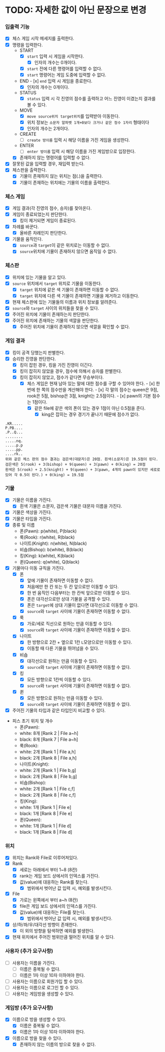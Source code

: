 # TODO: 자세한 값이 아닌 문장으로 변경

### 입출력 기능

- [x] 체스 게임 시작 메세지를 출력한다.
- [x] 명령을 입력한다.
  - START
    - [x] `start` 입력 시 게임을 시작한다.
      - [x] 인자의 개수는 0개이다.
    - [x] `start` 전에 다른 명령어를 입력할 수 없다.
    - [x] `start` 명령어는 게임 도중에 입력할 수 없다.
  - END
        - [x] `end` 입력 시 게임을 종료한다.
    - [x] 인자의 개수는 0개이다.
  - STATUS
    - [x] `status` 입력 시 각 진영의 점수를 출력하고 어느 진영이 이겼는지 결과를 볼 수 있다.
  - MOVE
    - [x] `move source위치 target위치`를 입력받아 이동한다.
    - [x] 위치 정보는 `소문자 알파벳 1개+0보다 크거나 같은 정수 1자리` 형태이다
    - [x] 인자의 개수는 2개이다.
  - CREATE
    - [ ] `create 방이름` 입력 시 해당 이름을 가진 게임을 생성한다.
  - ENTER
    - [ ] `enter 방이름` 입력 시 해당 이름을 가진 게임방으로 입장한다.
  - [x] 존재하지 않는 명령어를 입력할 수 없다.
- [x] 잘못된 값을 입력할 경우, 재입력 받는다.
- [x] 체스판을 출력한다.
    - [x] 기물이 존재하지 않는 위치는 점(.)을 출력한다.
    - [x] 기물이 존재하는 위치에는 기물의 이름을 출력한다.

### 체스 게임
- [x] 게임 결과(각 진영의 점수, 승자)를 찾아온다.
- [x] 게임이 종료되었는지 판단한다.
  - [x] 킹이 제거되면 게임이 종료된다.
- [x] 차례를 바꾼다.
  - [x] 올바른 차례인지 판단한다.
- [x] 기물을 움직인다.
  - [x] `source`과 `target`이 같은 위치로는 이동할 수 없다.
  - [x] `source`위치에 기물이 존재하지 않으면 움직일 수 없다.

### 체스판
- [x] 위치에 있는 기물을 알고 있다.
- [x] `source` 위치에서 `target` 위치로 기물을 이동한다.
    - [x] `target` 위치에 같은 색 기물이 존재하면 이동할 수 없다.
    - [x] `target` 위치에 다른 색 기물이 존재하면 기물을 제거하고 이동한다.
- [x] 현재 체스판에 있는 기물들의 이름과 위치 정보를 알려준다.
- [x] `source`와 `target` 사이의 위치들을 찾을 수 있다.
- [x] 주어진 위치에 기물이 존재하는지 판단한다.
- [x] 주어진 위치에 존재하는 기물의 색깔을 판단한다.
  - [x] 주어진 위치에 기물이 존재하지 않으면 색깔을 확인할 수 없다.

### 게임 결과
- [x] 킹이 공격 당했는지 판별한다.
- [x] 승리한 진영을 판단한다.
  - [x] 킹이 잡힌 경우, 킹을 가진 진영이 이긴다.
  - [x] 킹이 잡히지 않았을 경우, 점수에 의해서 승자를 판별한다.
  - [x] 킹이 잡히지 않았고, 점수가 같다면 무승부이다.
    - [x] 체스 게임은 현재 남아 있는 말에 대한 점수를 구할 수 있어야 한다.
          - [x] 한 번에 한 쪽의 점수만을 계산해야 한다.
          - [x] 각 말의 점수는 queen은 9점, rook은 5점, bishop은 3점, knight는 2.5점이다.
          - [x] pawn의 기본 점수는 1점이다.
      - [x] 같은 file에 같은 색의 폰이 있는 경우 1점이 아닌 0.5점을 준다.
          - [x] king은 잡히는 경우 경기가 끝나기 때문에 점수가 없다.
```
.KR.....
P.PB....
.P..Q...
........
.....nq.
.....p.p
.....pp.
....rk..
위와 같은 체스 판의 점수 결과는 검은색(대문자)은 20점. 흰색(소문자)은 19.5점이 된다.
검은색은 5(rook) + 3(bishop) + 9(queen) + 3(pawn) + 0(king) = 20점
흰색은 5(rook) + 2.5(knight) + 9(queen) + 3(pawn, 4개의 pawn이 있지만 세로로 있어 각 0.5이 된다.) + 0(king) = 19.5점
```

### 기물

- [x] 기물은 이름을 가진다.
    - [x] 흰색 기물은 소문자, 검은색 기물은 대문자 이름을 가진다.
- [x] 기물은 색상을 가진다.
- [x] 기물은 타입을 가진다.
- [x] 종류 및 이름
    - 폰(Pawn): p(white), P(black)
    - 룩(Rook): r(white), R(black)
    - 나이트(Knight): n(white), N(black)
    - 비숍(Bishop): b(white), B(black)
    - 킹(King): k(white), K(black)
    - 퀸(Queen): q(white), Q(black)
- [x] 기물마다 이동 규칙을 가진다.
    - [x] 폰
        - [x] 앞에 기물이 존재하면 이동할 수 없다.
        - [x] 처음에만 한 칸 또는 두 칸 앞으로만 이동할 수 있다.
        - [x] 한 번 움직인 다음부터는 한 칸씩 앞으로만 이동할 수 있다.
        - [x] 폰은 대각선으로만 상대 기물을 공격할 수 있다.
        - [x] 폰은 `target`에 상대 기물이 없다면 대각선으로 이동할 수 없다.
        - [x] `source`와 `target` 사이에 기물이 존재하면 이동할 수 없다.
    - [x] 룩
        - [x] 가로/세로 직선으로 원하는 만큼 이동할 수 있다.
        - [x] `source`와 `target` 사이에 기물이 존재하면 이동할 수 없다.
    - [x] 나이트
        - [x] 한 방향으로 2칸 + 옆으로 1칸 `L`모양으로만 이동할 수 있다.
        - [x] 이동할 때 다른 기물을 뛰어넘을 수 있다.
    - [x] 비숍
        - [x] 대각선으로 원하는 만큼 이동할 수 있다.
        - [x] `source`와 `target` 사이에 기물이 존재하면 이동할 수 없다.
    - [x] 킹
        - [x] 모든 방향으로 1칸씩 이동할 수 있다.
        - [x] `source`와 `target` 사이에 기물이 존재하면 이동할 수 없다.
    - [x] 퀸
        - [x] 모든 방향으로 원하는 만큼 이동할 수 있다.
        - [x] `source`와 `target` 사이에 기물이 존재하면 이동할 수 없다.
- [x] 주어진 기물의 타입과 같은 타입인지 비교할 수 있다.
- 피스 초기 위치 및 개수
    - 폰(Pawn):
    - white: 8개 [Rank 2 | File a~h]
    - black: 8개 [Rank 7 | File a~h]
    - 룩(Rook):
    - white: 2개 [Rank 1 | File a,h]
    - black: 2개 [Rank 8 | File a,h]
    - 나이트(Knight):
    - white: 2개 [Rank 1 | File b,g]
    - black: 2개 [Rank 8 | File b,g]
    - 비숍(Bishop):
    - white: 2개 [Rank 1 | File c,f]
    - black: 2개 [Rank 8 | File c,f]
    - 킹(King):
    - white: 1개 [Rank 1 | File e]
    - black: 1개 [Rank 8 | File e]
    - 퀸(Queen):
    - white: 1개 [Rank 1 | File d]
    - black: 1개 [Rank 8 | File d]

### 위치
- [x] 위치는 Rank와 File로 이루어져있다.
- [x] Rank
    - [x] 세로는 아래에서 부터 1~8 (8칸)
    - [x] rank는 게임 보드 상에서의 인덱스를 가진다.
    - [x] 값(value)에 대응하는 Rank를 찾는다.
        - [x] 범위에서 벗어난 값 입력 시, 예외를 발생시킨다.
- [x] File
    - [x] 가로는 왼쪽에서 부터 a~h (8칸)
    - [x] file은 게임 보드 상에서의 인덱스를 가진다.
    - [x] 값(value)에 대응하는 File를 찾는다.
        - [x] 범위에서 벗어난 값 입력 시, 예외를 발생시킨다.
- [x] 상/하/좌/우/대각선 방향이 존재한다.
    - [x] 이 외의 방향을 탐색하면 예외를 발생한다.
- [x] 현재 위치에서 주어진 범위만큼 떨어진 위치를 알 수 있다.

### 사용자 (추가 요구사항)
- [ ] 사용자는 이름을 가진다.
  - [ ] 이름은 중복될 수 없다.
  - [ ] 이름은 1자 이상 10자 이하여야 한다.
- [ ] 사용자는 이름으로 회원가입 할 수 있다.
- [ ] 사용자는 이름으로 로그인 할 수 있다.
- [ ] 사용자는 게임방을 생성할 수 있다.

### 게임방 (추가 요구사항)
- [x] 이름으로 방을 생성할 수 있다.
    - [x] 이름은 중복될 수 없다.
    - [x] 이름은 1자 이상 10자 이하여야 한다.
- [x] 이름으로 방을 찾을 수 있다.
    - [x] 존재하지 않는 이름의 방으로 찾을 수 없다.
